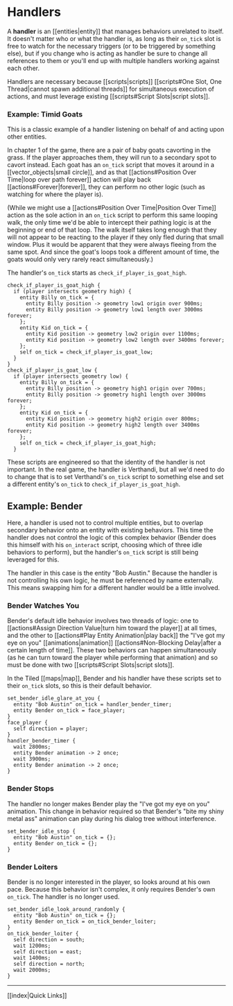 # Handlers

A **handler** is an [[entities|entity]] that manages behaviors unrelated to itself. It doesn't matter who or what the handler is, as long as their `on_tick` slot is free to watch for the necessary triggers (or to be triggered by something else), but if you change who is acting as handler be sure to change all references to them or you'll end up with multiple handlers working against each other.

Handlers are necessary because [[scripts|scripts]] [[scripts#One Slot, One Thread|cannot spawn additional threads]] for simultaneous execution of actions, and must leverage existing [[scripts#Script Slots|script slots]].

### Example: Timid Goats

This is a classic example of a handler listening on behalf of and acting upon other entities.

In chapter 1 of the game, there are a pair of baby goats cavorting in the grass. If the player approaches them, they will run to a secondary spot to cavort instead. Each goat has an `on_tick` script that moves it around in a [[vector_objects|small circle]], and as that [[actions#Position Over Time|loop over path forever]] action will play back [[actions#Forever|forever]], they can perform no other logic (such as watching for where the player is).

(While we might use a [[actions#Position Over Time|Position Over Time]] action as the sole action in an `on_tick` script to perform this same looping walk, the only time we'd be able to intercept their pathing logic is at the beginning or end of that loop. The walk itself takes long enough that they will not appear to be reacting to the player if they only fled during that small window. Plus it would be apparent that they were always fleeing from the same spot. And since the goat's loops took a different amount of time, the goats would only very rarely react simultaneously.)

The handler's `on_tick` starts as `check_if_player_is_goat_high`.

```mgs
check_if_player_is_goat_high {
  if (player intersects geometry high) {
    entity Billy on_tick = {
      entity Billy position -> geometry low1 origin over 900ms;
      entity Billy position -> geometry low1 length over 3000ms forever;
    };
    entity Kid on_tick = {
      entity Kid position -> geometry low2 origin over 1100ms;
      entity Kid position -> geometry low2 length over 3400ms forever;
    };
    self on_tick = check_if_player_is_goat_low;
  }
}
check_if_player_is_goat_low {
  if (player intersects geometry low) {
    entity Billy on_tick = {
      entity Billy position -> geometry high1 origin over 700ms;
      entity Billy position -> geometry high1 length over 3000ms forever;
    };
    entity Kid on_tick = {
      entity Kid position -> geometry high2 origin over 800ms;
      entity Kid position -> geometry high2 length over 3400ms forever;
    };
    self on_tick = check_if_player_is_goat_high;
  }
```

These scripts are engineered so that the identity of the handler is not important. In the real game, the handler is Verthandi, but all we'd need to do to change that is to set Verthandi's `on_tick` script to something else and set a different entity's `on_tick` to `check_if_player_is_goat_high`.

## Example: Bender

Here, a handler is used not to control multiple entities, but to overlap secondary behavior onto an entity with existing behaviors. This time the handler does not control the logic of this complex behavior (Bender does this himself with his `on_interact` script, choosing which of three idle behaviors to perform), but the handler's `on_tick` script is still being leveraged for this.

The handler in this case is the entity "Bob Austin." Because the handler is not controlling his own logic, he must be referenced by name externally. This means swapping him for a different handler would be a little involved.

### Bender Watches You

Bender's default idle behavior involves two threads of logic: one to [[actions#Assign Direction Value|turn him toward the player]] at all times, and the other to [[actions#Play Entity Animation|play back]] the "I've got my eye on you" [[animations|animation]] [[actions#Non-Blocking Delay|after a certain length of time]]. These two behaviors can happen simultaneously (as he can turn toward the player while performing that animation) and so must be done with two [[scripts#Script Slots|script slots]].

In the Tiled [[maps|map]], Bender and his handler have these scripts set to their `on_tick` slots, so this is their default behavior.

```mgs
set_bender_idle_glare_at_you {
  entity "Bob Austin" on_tick = handler_bender_timer;
  entity Bender on_tick = face_player;
}
face_player {
  self direction = player;
}
handler_bender_timer {
  wait 2800ms;
  entity Bender animation -> 2 once;
  wait 3900ms;
  entity Bender animation -> 2 once;
}
```

### Bender Stops

The handler no longer makes Bender play the "I've got my eye on you" animation. This change in behavior required so that Bender's "bite my shiny metal ass" animation can play during his dialog tree without interference.

```mgs
set_bender_idle_stop {
  entity "Bob Austin" on_tick = {};
  entity Bender on_tick = {};
}
```

### Bender Loiters

Bender is no longer interested in the player, so looks around at his own pace. Because this behavior isn't complex, it only requires Bender's own `on_tick`. The handler is no longer used.

```mgs
set_bender_idle_look_around_randomly {
  entity "Bob Austin" on_tick = {};
  entity Bender on_tick = on_tick_bender_loiter;
}
on_tick_bender_loiter {
  self direction = south;
  wait 1200ms;
  self direction = east;
  wait 1400ms;
  self direction = north;
  wait 2000ms;
}
```

---

[[index|Quick Links]]
